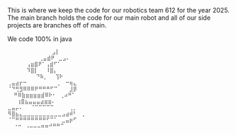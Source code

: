 This is where we keep the code for our robotics team 612 for the year 2025. 
The main branch holds the code for our main robot and all of our side projects are branches off of main.

We code 100% in java
```
              ⣠⡇
          ⢀⣤⣾⠟⠀⣀⣠⠄
      ⢠⣶⣿⠟⠁⢠⣾⠋⠁
      ⠹⣿⡇⠀⠀⠸⣿⡄
         ⠙⠷⡀⠀⠀⢹⠗
⢀⣤⣴⡖⠒⠀⠀⠀⠀⠀⠀⠀⠀⡀⠀⠒⢶⣄
⠈⠙⢛⣻⠿⠿⠿⠟⠛⠛⠛⠋⠉⠀⠀⠀⣸⡿
  ⠛⠿⣷⣶⣶⣶⣶⣾⠿⠗⠂⠀⢀⠴⠛⠁
   ⢰⣿⣦⣤⣤⣤⣴⣶⣶⠄
⣀⣤⡤⠄⠀⠀⠈⠉⠉⠉⠉⠉⠀⠀⠀⠀⢀⡀
⠻⣿⣦⣄⣀⣀⣀⣀⣀⣀⣀⣀⣀⣀⣠⣴⠾⠃⠀⢀
⠈⠉⠛⠛⠛⠛⠛⠛⠛⠛⠋⠉⠁⠀⣀⣤⡶⠋
  ⠐⠒⠀⠠⠤⠤⠤⠶⠶⠚⠛⠛⠉
```
